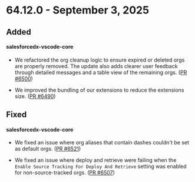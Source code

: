 # 64.12.0 - September 3, 2025

## Added

#### salesforcedx-vscode-core

- We refactored the org cleanup logic to ensure expired or deleted orgs are properly removed. The update also adds clearer user feedback through detailed messages and a table view of the remaining orgs. ([PR #6500](https://github.com/forcedotcom/salesforcedx-vscode/pull/6500))

- We improved the bundling of our extensions to reduce the extensions size. ([PR #6490](https://github.com/forcedotcom/salesforcedx-vscode/pull/6490))

## Fixed

#### salesforcedx-vscode-core

- We fixed an issue where org aliases that contain dashes couldn't be set as default orgs. ([PR #6521](https://github.com/forcedotcom/salesforcedx-vscode/pull/6521))

- We fixed an issue where deploy and retrieve were failing when the `Enable Source Tracking For Deploy And Retrieve` setting was enabled for non-source-tracked orgs. ([PR #6507](https://github.com/forcedotcom/salesforcedx-vscode/pull/6507))
